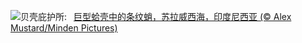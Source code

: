 ![](https://www.bing.com/th?id=OHR.OctoClam_ZH-CN5427646548_UHD.jpg&w=1000)贝壳庇护所:&nbsp;&ensp;[巨型蛤壳中的条纹蛸，苏拉威西海，印度尼西亚 (© Alex Mustard/Minden Pictures)](https://www.bing.com/th?id=OHR.OctoClam_ZH-CN5427646548_UHD.jpg)
<br><br/>
